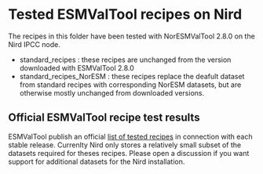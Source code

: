 # Tested ESMValTool recipes on Nird

The recipes in this folder have been tested with NorESMValTool 2.8.0 on the Nird IPCC node.

- standard_recipes : these recipes are unchanged from the version downloaded with ESMValTool 2.8.0
- standard_recipes_NorESM : these recipes replace the deafult dataset from standard recipes with corresponding NorESM datasets, but are otherwise mostly unchanged from downloaded versions. 

## Official ESMValTool recipe test results

ESMValTool publish an official [list of tested recipes](https://esmvaltool.dkrz.de/shared/esmvaltool/stable_release/debug.html) in connection with each stable release. Currenlty Nird only stores a relatively small subset of the datasets required for theses recipes. Please open a discussion if you want support for additional datasets for the Nird installation.
